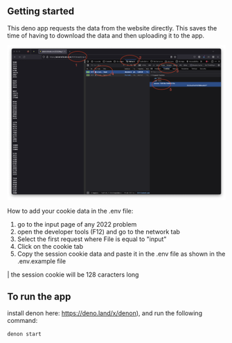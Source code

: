 ## Getting started
This deno app requests the data from the website directly. This saves the time of having to download the data and then uploading it to the app.

![Steps for session info ](steps.png)

How to add your cookie data in the .env file: 
1. go to the input page of any 2022 problem
2. open the developer tools (F12) and go to the network tab
3. Select the first request where File is equal to "input" 
4. Click on the cookie tab
5. Copy the session cookie data and paste it in the .env file as shown in the .env.example file

| the session cookie will be 128 caracters long


## To run the app
install denon here: https://deno.land/x/denon), and run the following command:

```bash
denon start
```